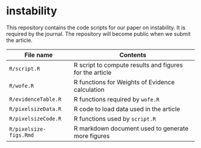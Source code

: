 # instability

This repository contains the code scripts for our paper on instability.
It is required by the journal. The repository will become public when we
submit the article.

| File name | Contents |
| --------  | -------- |
| `R/script.R` | R script to compute results and figures for the article |
| `R/wofe.R`   | R functions for Weights of Evidence calculation |
| `R/evidenceTable.R` | R functions required by `wofe.R` |
| `R/pixelsizeData.R` | R code to load data used in the article |
| `R/pixelsizeCode.R` | R functions used by `script.R` |
| `R/pixelsize-figs.Rmd` | R markdown document used to generate more figures |